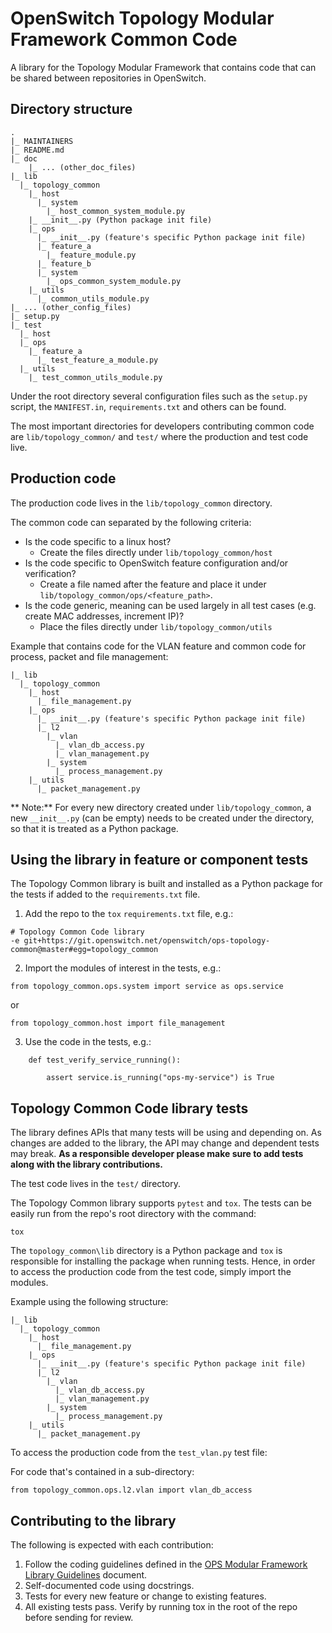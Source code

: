 # OpenSwitch Topology Modular Framework Common Code
A library for the Topology Modular Framework that contains code that can be shared between
repositories in OpenSwitch.

## Directory structure
```
.
|_ MAINTAINERS
|_ README.md
|_ doc
    |_ ... (other_doc_files)
|_ lib
  |_ topology_common
    |_ host
      |_ system
        |_ host_common_system_module.py
    |_ __init__.py (Python package init file)
    |_ ops
      |_ __init__.py (feature's specific Python package init file)
      |_ feature_a
        |_ feature_module.py
      |_ feature_b
      |_ system
        |_ ops_common_system_module.py
    |_ utils
      |_ common_utils_module.py
|_ ... (other_config_files)
|_ setup.py
|_ test
  |_ host
  |_ ops
    |_ feature_a
      |_ test_feature_a_module.py
  |_ utils
    |_ test_common_utils_module.py

```


Under the root directory several configuration files such as the `setup.py` script, the
`MANIFEST.in`, `requirements.txt` and others can be found.

The most important directories for developers contributing common code are `lib/topology_common/`
and `test/` where the production and test code live.


## Production code
The production code lives in  the `lib/topology_common` directory.

The common code can separated by the following criteria:

- Is the code specific to a linux host?
    - Create the files directly under `lib/topology_common/host`
- Is the code specific to OpenSwitch feature configuration and/or verification?
    - Create a file named after the feature and place it under
      `lib/topology_common/ops/<feature_path>`.
- Is the code generic, meaning can be used largely in all test cases (e.g. create MAC addresses,
  increment IP)?
    - Place the files directly under `lib/topology_common/utils`


Example that contains code for the VLAN feature and common code for process, packet and file
management:

```
|_ lib
  |_ topology_common
    |_ host
      |_ file_management.py
    |_ ops
      |_ __init__.py (feature's specific Python package init file)
      |_ l2
        |_ vlan
          |_ vlan_db_access.py
          |_ vlan_management.py
        |_ system
          |_ process_management.py
    |_ utils
      |_ packet_management.py
```

** Note:**
For every new directory created under `lib/topology_common`, a new `__init__.py` (can be empty)
needs to be created under the directory, so that it is treated as a Python package.

## Using the library in feature or component tests
The Topology Common library is built and installed as a Python package for the tests if added to the
`requirements.txt` file.

1. Add the repo to the `tox` `requirements.txt` file, e.g.:
```
# Topology Common Code library
-e git+https://git.openswitch.net/openswitch/ops-topology-common@master#egg=topology_common
```

2. Import the modules of interest in the tests, e.g.:
```
from topology_common.ops.system import service as ops.service
```
or
```
from topology_common.host import file_management
```

3. Use the code in the tests, e.g.:
```
    def test_verify_service_running():

        assert service.is_running("ops-my-service") is True
```

## Topology Common Code library tests
The library defines APIs that many tests will be using and depending on. As changes are added to the
library, the API may change and dependent tests may break. **As a responsible developer please
make sure to add tests along with the library contributions.**

The test code lives in  the `test/` directory.

The Topology Common library supports `pytest` and `tox`. The tests can be easily run from the repo's
root directory with the command:
```
tox
```

The `topology_common\lib` directory is a Python package and `tox` is responsible for installing the
package when running tests. Hence, in order to access the production code from the test code, simply
import the modules.

Example using the following structure:

```
|_ lib
  |_ topology_common
    |_ host
      |_ file_management.py
    |_ ops
      |_ __init__.py (feature's specific Python package init file)
      |_ l2
        |_ vlan
          |_ vlan_db_access.py
          |_ vlan_management.py
        |_ system
          |_ process_management.py
    |_ utils
      |_ packet_management.py
```

To access the production code from the `test_vlan.py` test file:

For code that's contained in a sub-directory:
```
from topology_common.ops.l2.vlan import vlan_db_access
```


## Contributing to the library
The following is expected with each contribution:

 1. Follow the coding guidelines defined in the [OPS Modular Framework
    Library Guidelines](ops-mf-library-guidelines.md) document.
 2. Self-documented code using docstrings.
 3. Tests for every new feature or change to existing features.
 4. All existing tests pass. Verify by running tox in the root of the repo before sending for 
review.
